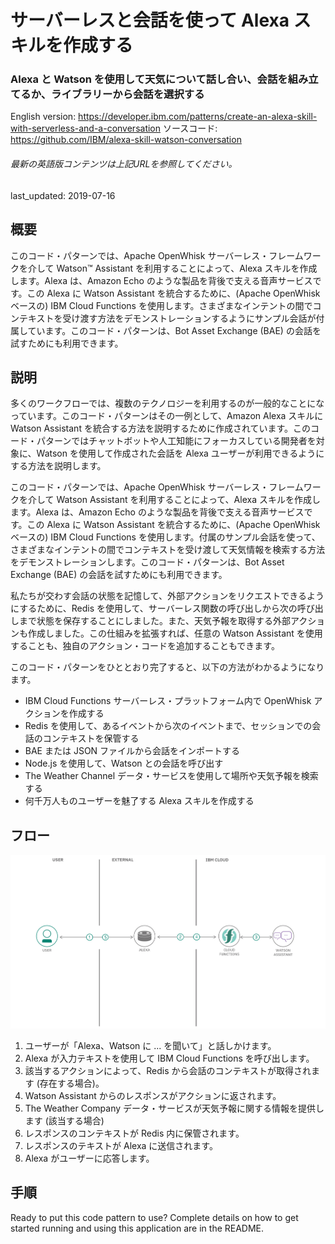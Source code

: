 # サーバーレスと会話を使って Alexa スキルを作成する

### Alexa と Watson を使用して天気について話し合い、会話を組み立てるか、ライブラリーから会話を選択する

English version: https://developer.ibm.com/patterns/create-an-alexa-skill-with-serverless-and-a-conversation
  ソースコード: https://github.com/IBM/alexa-skill-watson-conversation

###### 最新の英語版コンテンツは上記URLを参照してください。
last_updated: 2019-07-16

 
## 概要

このコード・パターンでは、Apache OpenWhisk サーバーレス・フレームワークを介して Watson&trade; Assistant を利用することによって、Alexa スキルを作成します。Alexa は、Amazon Echo のような製品を背後で支える音声サービスです。この Alexa に Watson Assistant を統合するために、(Apache OpenWhisk ベースの) IBM Cloud Functions を使用します。さまざまなインテントの間でコンテキストを受け渡す方法をデモンストレーションするようにサンプル会話が付属しています。このコード・パターンは、Bot Asset Exchange (BAE) の会話を試すためにも利用できます。

## 説明

多くのワークフローでは、複数のテクノロジーを利用するのが一般的なことになっています。このコード・パターンはその一例として、Amazon Alexa スキルに Watson Assistant を統合する方法を説明するために作成されています。このコード・パターンではチャットボットや人工知能にフォーカスしている開発者を対象に、Watson を使用して作成された会話を Alexa ユーザーが利用できるようにする方法を説明します。

このコード・パターンでは、Apache OpenWhisk サーバーレス・フレームワークを介して Watson Assistant を利用することによって、Alexa スキルを作成します。Alexa は、Amazon Echo のような製品を背後で支える音声サービスです。この Alexa に Watson Assistant を統合するために、(Apache OpenWhisk ベースの) IBM Cloud Functions を使用します。付属のサンプル会話を使って、さまざまなインテントの間でコンテキストを受け渡して天気情報を検索する方法をデモンストレーションします。このコード・パターンは、Bot Asset Exchange (BAE) の会話を試すためにも利用できます。

私たちが交わす会話の状態を記憶して、外部アクションをリクエストできるようにするために、Redis を使用して、サーバーレス関数の呼び出しから次の呼び出しまで状態を保存することにしました。また、天気予報を取得する外部アクションも作成しました。この仕組みを拡張すれば、任意の Watson Assistant を使用することも、独自のアクション・コードを追加することもできます。

このコード・パターンをひととおり完了すると、以下の方法がわかるようになります。

* IBM Cloud Functions サーバーレス・プラットフォーム内で OpenWhisk アクションを作成する
* Redis を使用して、あるイベントから次のイベントまで、セッションでの会話のコンテキストを保管する
* BAE または JSON ファイルから会話をインポートする
* Node.js を使用して、Watson との会話を呼び出す
* The Weather Channel データ・サービスを使用して場所や天気予報を検索する
* 何千万人ものユーザーを魅了する Alexa スキルを作成する

## フロー

![フロー](./images/Create-an-Alexa-skill-with-serverless-and-a-conversation.png)

1. ユーザーが「Alexa、Watson に ... を聞いて」と話しかけます。
2. Alexa が入力テキストを使用して IBM Cloud Functions を呼び出します。
3. 該当するアクションによって、Redis から会話のコンテキストが取得されます (存在する場合)。
4. Watson Assistant からのレスポンスがアクションに返されます。
5. The Weather Company データ・サービスが天気予報に関する情報を提供します (該当する場合)
6. レスポンスのコンテキストが Redis 内に保管されます。
7. レスポンスのテキストが Alexa に送信されます。
8. Alexa がユーザーに応答します。

## 手順

Ready to put this code pattern to use? Complete details on how to get started running and using this application are in the README.
